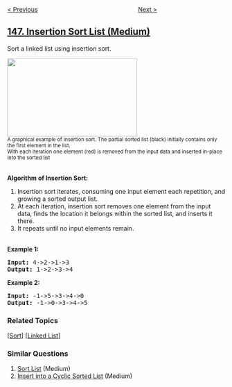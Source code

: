 <!--|This file generated by command(leetcode description); DO NOT EDIT.    |-->
<!--+----------------------------------------------------------------------+-->
<!--|@author    openset <openset.wang@gmail.com>                           |-->
<!--|@link      https://github.com/openset                                 |-->
<!--|@home      https://github.com/tonymontaro/leetcode-hints                        |-->
<!--+----------------------------------------------------------------------+-->

[< Previous](https://github.com/tonymontaro/leetcode-hints/tree/master/problems/lru-cache "LRU Cache")
　　　　　　　　　　　　　　　　
[Next >](https://github.com/tonymontaro/leetcode-hints/tree/master/problems/sort-list "Sort List")

## [147. Insertion Sort List (Medium)](https://leetcode.com/problems/insertion-sort-list "对链表进行插入排序")

<p>Sort a linked list using insertion sort.</p>

<ol>
</ol>

<p><img alt="" src="https://upload.wikimedia.org/wikipedia/commons/0/0f/Insertion-sort-example-300px.gif" style="height:180px; width:300px" /><br />
<small>A graphical example of insertion sort. The partial sorted list (black) initially contains only the first element in the list.<br />
With each iteration one element (red) is removed from the input data and inserted in-place into the sorted list</small><br />
&nbsp;</p>

<ol>
</ol>

<p><strong>Algorithm of Insertion Sort:</strong></p>

<ol>
	<li>Insertion sort iterates, consuming one input element each repetition, and growing a sorted output list.</li>
	<li>At each iteration, insertion sort removes one element from the input data, finds the location it belongs within the sorted list, and inserts it there.</li>
	<li>It repeats until no input elements remain.</li>
</ol>

<p><br />
<strong>Example 1:</strong></p>

<pre>
<strong>Input:</strong> 4-&gt;2-&gt;1-&gt;3
<strong>Output:</strong> 1-&gt;2-&gt;3-&gt;4
</pre>

<p><strong>Example 2:</strong></p>

<pre>
<strong>Input:</strong> -1-&gt;5-&gt;3-&gt;4-&gt;0
<strong>Output:</strong> -1-&gt;0-&gt;3-&gt;4-&gt;5
</pre>

### Related Topics
  [[Sort](https://github.com/tonymontaro/leetcode-hints/tree/master/tag/sort/README.md)]
  [[Linked List](https://github.com/tonymontaro/leetcode-hints/tree/master/tag/linked-list/README.md)]

### Similar Questions
  1. [Sort List](https://github.com/tonymontaro/leetcode-hints/tree/master/problems/sort-list) (Medium)
  1. [Insert into a Cyclic Sorted List](https://github.com/tonymontaro/leetcode-hints/tree/master/problems/insert-into-a-cyclic-sorted-list) (Medium)
